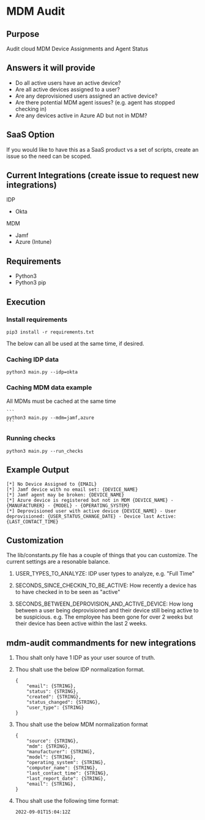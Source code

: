 # MDM Audit

## Purpose
Audit cloud MDM Device Assignments and Agent Status

## Answers it will provide
- Do all active users have an active device?
- Are all active devices assigned to a user?
- Are any deprovisioned users assigned an active device?
- Are there potential MDM agent issues? (e.g. agent has stopped checking in)
- Are any devices active in Azure AD but not in MDM?

## SaaS Option
If you would like to have this as a SaaS product vs a set of scripts, create an issue so the need can be scoped.

## Current Integrations (create issue to request new integrations)
IDP
- Okta

MDM
- Jamf
- Azure (Intune)

## Requirements
- Python3
- Python3 pip

## Execution

### Install requirements
    pip3 install -r requirements.txt

The below can all be used at the same time, if desired.

### Caching IDP data
    python3 main.py --idp=okta

### Caching MDM data example
All MDMs must be cached at the same time

    ```
    python3 main.py --mdm=jamf,azure
    ```

### Running checks
    python3 main.py --run_checks

## Example Output

    [*] No Device Assigned to {EMAIL}
    [*] Jamf device with no email set: {DEVICE_NAME}
    [*] Jamf agent may be broken: {DEVICE_NAME}
    [*] Azure device is registered but not in MDM {DEVICE_NAME} - {MANUFACTURER} - {MODEL} - {OPERATING_SYSTEM}
    [*] Deprovisioned user with active device {DEVICE_NAME} - User deprovisioned: {USER_STATUS_CHANGE_DATE} - Device last Active: {LAST_CONTACT_TIME}

## Customization

The lib/constants.py file has a couple of things that you can customize.  The current settings are a resonable balance.

1. USER_TYPES_TO_ANALYZE: IDP user types to analyze, e.g. "Full Time"

2. SECONDS_SINCE_CHECKIN_TO_BE_ACTIVE: How recently a device has to have checked in to be seen as "active"

3. SECONDS_BETWEEN_DEPROVISION_AND_ACTIVE_DEVICE: How long between a user being deprovisioned and their device still being active to be suspicious.  e.g. The employee has been gone for over 2 weeks but their device has been active within the last 2 weeks.


## mdm-audit commandments for new integrations

1. Thou shalt only have 1 IDP as your user source of truth.

2. Thou shalt use the below IDP normalization format.

    ```
    {
        "email": {STRING},
        "status": {STRING},
        "created": {STRING},
        "status_changed": {STRING},
        "user_type": {STRING}
    }
    ```

3. Thou shalt use the below MDM normalization format

    ```
    {
        "source": {STRING},
        "mdm": {STRING},
        "manufacturer": {STRING},
        "model": {STRING},
        "operating_system": {STRING},
        "computer_name": {STRING},
        "last_contact_time": {STRING},
        "last_report_date": {STRING},
        "email": {STRING},
    }
    ```

4. Thou shalt use the following time format:  

    ```2022-09-01T15:04:12Z```